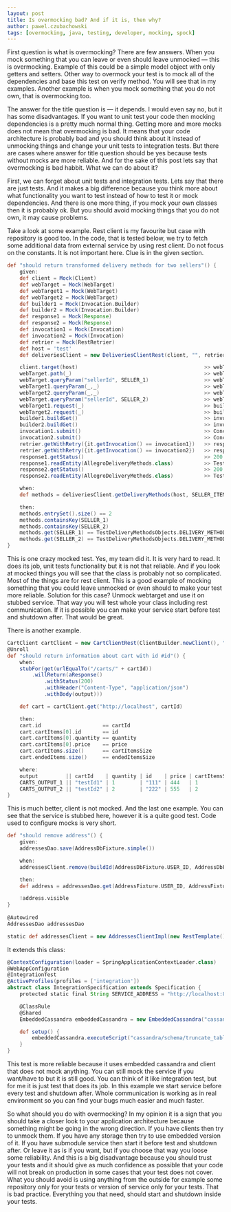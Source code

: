 ```yaml
---
layout: post
title: Is overmocking bad? And if it is, then why?
author: pawel.czubachowski
tags: [overmocking, java, testing, developer, mocking, spock]
---
```


First question is what is overmocking? There are few answers. When you mock something that you can leave or even
should leave unmocked — this is overmocking. Example of this could be a simple model object with only getters and
setters. Other way to overmock your test is to mock all of the dependencies and base this test on verify method. 
You will see that in my examples. Another example is when you mock something that you do not own, that is 
overmocking too.

The answer for the title question is — it depends. I would even say no, but it has some disadvantages. If you want 
to unit test your code then mocking dependencies is a pretty much normal thing. Getting more and more mocks does 
not mean that overmocking is bad. It means that your code architecture is probably bad and you should think 
about it instead of unmocking things and change your unit tests to integration tests. But there are cases where 
answer for title question should be yes because tests without mocks are more reliable. And for the sake of this 
post lets say that overmocking is bad habbit. What we can do about it?

First, we can forget about unit tests and integration tests. Lets say that there are just tests. And it makes 
a big difference because you think more about what functionality you want to test instead of how to test it or mock
dependencies. And there is one more thing, if you mock your own classes then it is probably ok. But you should 
avoid mocking things that you do not own, it may cause problems.

Take a look at some example. Rest client is my favourite but case with repository is good too. In the code, that is
tested below, we try to fetch some additional data from external service by using rest client. Do not focus on the 
constants. It is not important here. Clue is in the given section. 

```groovy
def "should return transformed delivery methods for two sellers"() {
    given:
    def client = Mock(Client)
    def webTarget = Mock(WebTarget)
    def webTarget1 = Mock(WebTarget)
    def webTarget2 = Mock(WebTarget)
    def builder1 = Mock(Invocation.Builder)
    def builder2 = Mock(Invocation.Builder)
    def response1 = Mock(Response)
    def response2 = Mock(Response)
    def invocation1 = Mock(Invocation)
    def invocation2 = Mock(Invocation)
    def retrier = Mock(RestRetrier)
    def host = 'test'
    def deliveriesClient = new DeliveriesClientRest(client, "", retrier)

    client.target(host)                                         >> webTarget
    webTarget.path(_)                                           >> webTarget
    webTarget.queryParam("sellerId", SELLER_1)                  >> webTarget1
    webTarget1.queryParam(_,_)                                  >> webTarget1
    webTarget2.queryParam(_,_)                                  >> webTarget2
    webTarget.queryParam("sellerId", SELLER_2)                  >> webTarget2
    webTarget1.request(_)                                       >> builder1
    webTarget2.request(_)                                       >> builder2
    builder1.buildGet()                                         >> invocation1
    builder2.buildGet()                                         >> invocation2
    invocation1.submit()                                        >> ConcurrentUtils.constantFuture(response1)
    invocation2.submit()                                        >> ConcurrentUtils.constantFuture(response2)
    retrier.getWithRetry({it.getInvocation() == invocation1})   >> response1
    retrier.getWithRetry({it.getInvocation() == invocation2})   >> response2
    response1.getStatus()                                       >> 200
    response1.readEntity(AllegroDeliveryMethods.class)          >> TestDeliveryMethodsObjects.DELIVERY_METHODS_ONE_DELIVERY_METHOD
    response2.getStatus()                                       >> 200
    response2.readEntity(AllegroDeliveryMethods.class)          >> TestDeliveryMethodsObjects.DELIVERY_METHODS_ALL

    when:
    def methods = deliveriesClient.getDeliveryMethods(host, SELLER_ITEMS_TWO_SELLERS_THREE_ITEMS)

    then:
    methods.entrySet().size() == 2
    methods.containsKey(SELLER_1)
    methods.containsKey(SELLER_2)
    methods.get(SELLER_1) == TestDeliveryMethodsObjects.DELIVERY_METHODS_ONE_DELIVERY_METHOD
    methods.get(SELLER_2) == TestDeliveryMethodsObjects.DELIVERY_METHODS_ALL
}
```

This is one crazy mocked test. Yes, my team did it. It is very hard to read. It does its job, unit tests 
functionality but it is not that reliable. And if you look at mocked things you will see that the class is probably
not so complicated. Most of the things are for rest client. This is a good example of mocking something that you 
could leave unmocked or even should to make your test more reliable. Solution for this case? Unmock webtarget 
and use it on stubbed service. That way you will test whole your class including rest communication. If it is 
possible you can make your service start before test and shutdown after. That would be great.

There is another example.

```groovy
CartClient cartClient = new CartClientRest(ClientBuilder.newClient(), "8089", new RestRetrier())
@Unroll
def "should return information about cart with id #id"() {
    when:
    stubFor(get(urlEqualTo("/carts/" + cartId))
        .willReturn(aResponse()
            .withStatus(200)
            .withHeader("Content-Type", "application/json")
            .withBody(output)))

    def cart = cartClient.get("http://localhost", cartId)

    then:
    cart.id                    == cartId
    cart.cartItems[0].id       == id
    cart.cartItems[0].quantity == quantity
    cart.cartItems[0].price    == price
    cart.cartItems.size()      == cartItemsSize
    cart.endedItems.size()     == endedItemsSize

    where:
    output         || cartId    | quantity | id    | price | cartItemsSize | endedItemsSize
    CARTS_OUTPUT_1 || "testId1" | 1        | "111" | 444   | 1             | 0
    CARTS_OUTPUT_2 || "testId2" | 2        | "222" | 555   | 2             | 1
}
```

This is much better, client is not mocked. And the last one example. You can see that the service is stubbed 
here, however it is a quite good test. Code used to configure mocks is very short.

```groovy
def "should remove address"() {
    given:
    addressesDao.save(AddressDbFixture.simple())

    when:
    addressesClient.remove(buildId(AddressDbFixture.USER_ID, AddressDbFixture.ADDRESS_ID))

    then:
    def address = addressesDao.get(AddressFixture.USER_ID, AddressFixture.ADDRESS_ID)

    !address.visible
}
    
@Autowired
AddressesDao addressesDao

static def addressesClient = new AddressesClientImpl(new RestTemplate(), SERVICE_ADDRESS)
```

It extends this class:

```groovy
@ContextConfiguration(loader = SpringApplicationContextLoader.class)
@WebAppConfiguration
@IntegrationTest
@ActiveProfiles(profiles = ['integration'])
abstract class IntegrationSpecification extends Specification {
    protected static final String SERVICE_ADDRESS = "http://localhost:8080"

    @ClassRule
    @Shared
    EmbeddedCassandra embeddedCassandra = new EmbeddedCassandra("cassandra/schema/schema.cql")

    def setup() {
        embeddedCassandra.executeScript("cassandra/schema/truncate_tables.cql");
    }
}
```

This test is more reliable because it uses embedded cassandra and client that does not mock anything. You can 
still mock the service if you want/have to but it is still good. You can think of it like integration test, but for 
me it is just test that does its job. In this example we start service before every test and shutdown after. 
Whole communication is working as in real environment so you can find your bugs much easier and much faster.

So what should you do with overmocking? In my opinion it is a sign that you should take a closer look to your 
application architecture because something might be going in the wrong direction. If you have clients then try 
to unmock them. If you have any storage then try to use embedded version of it. If you have submodule service 
then start it before test and shutdown after. Or leave it as is if you want, but if you choose that way you 
loose some reliability. And this is a big disadvantage because you should trust your tests and it should give
as much confidence as possible that your code will not break on production in some cases that your test 
does not cover. What you should avoid is using anything from the outside for example some repository only for 
your tests or version of service only for your tests. That is bad practice. Everything you that need, should 
start and shutdown inside your tests. 

